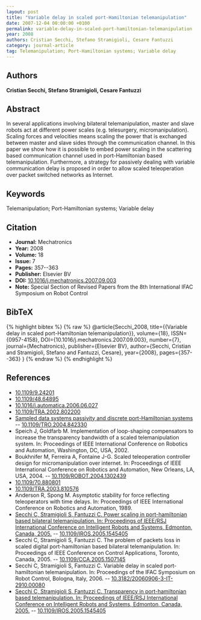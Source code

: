 ```yaml
---
layout: post
title: "Variable delay in scaled port-Hamiltonian telemanipulation"
date: 2007-12-04 00:00:00 +0100
permalink: variable-delay-in-scaled-port-hamiltonian-telemanipulation
year: 2008
authors: Cristian Secchi, Stefano Stramigioli, Cesare Fantuzzi
category: journal-article
tag: Telemanipulation; Port-Hamiltonian systems; Variable delay
---
```

 
## Authors
**Cristian Secchi, Stefano Stramigioli, Cesare Fantuzzi**
 
## Abstract
In several applications involving bilateral telemanipulation, master and slave robots act at different power scales (e.g. telesurgery, micromanipulation). Scaling forces and velocities means scaling the power that is exchanged between master and slave sides through the communication channel. In this paper we show how it is possible to embed power scaling in the scattering based communication channel used in port-Hamiltonian based telemanipulation. Furthermore, a strategy for passively dealing with variable communication delay is proposed in order to allow scaled teleoperation over packet switched networks as Internet.
 
## Keywords
Telemanipulation; Port-Hamiltonian systems; Variable delay
 
## Citation
- **Journal:** Mechatronics
- **Year:** 2008
- **Volume:** 18
- **Issue:** 7
- **Pages:** 357--363
- **Publisher:** Elsevier BV
- **DOI:** [10.1016/j.mechatronics.2007.09.003](https://doi.org/10.1016/j.mechatronics.2007.09.003)
- **Note:** Special Section of Revised Papers from the 8th International IFAC Symposium on Robot Control
 
## BibTeX
{% highlight bibtex %}
{% raw %}
@article{Secchi_2008,
  title={{Variable delay in scaled port-Hamiltonian telemanipulation}},
  volume={18},
  ISSN={0957-4158},
  DOI={10.1016/j.mechatronics.2007.09.003},
  number={7},
  journal={Mechatronics},
  publisher={Elsevier BV},
  author={Secchi, Cristian and Stramigioli, Stefano and Fantuzzi, Cesare},
  year={2008},
  pages={357--363}
}
{% endraw %}
{% endhighlight %}
 
## References
- [10.1109/9.24201](https://doi.org/10.1109/9.24201)
- [10.1109/48.64895](https://doi.org/10.1109/48.64895)
- [10.1016/j.automatica.2006.06.027](https://doi.org/10.1016/j.automatica.2006.06.027)
- [10.1109/TRA.2002.802200](https://doi.org/10.1109/TRA.2002.802200)
- [Sampled data systems passivity and discrete port-Hamiltonian systems](sampled-data-systems-passivity-and-discrete-port-hamiltonian-systems) -- [10.1109/TRO.2004.842330](https://doi.org/10.1109/TRO.2004.842330)
- Speich J, Goldfarb M. Implementation of loop-shaping compensators to increase the transparency bandwidth of a scaled telemanipulation system. In: Proceedings of IEEE International Conference on Robotics and Automation, Washington, DC, USA, 2002.
- Boukhnifer M, Ferreira A, Fontaine J-G. Scaled teleoperation controller design for micromanipulation over internet. In: Proceedings of IEEE International Conference on Robotics and Automation, New Orleans, LA, USA, 2004. -- [10.1109/ROBOT.2004.1302439](https://doi.org/10.1109/ROBOT.2004.1302439)
- [10.1109/70.880801](https://doi.org/10.1109/70.880801)
- [10.1109/TRA.2003.810576](https://doi.org/10.1109/TRA.2003.810576)
- Anderson R, Spong M. Asymptotic stability for force reflecting teleoperators with time delays. In: Proceedings of IEEE International Conference on Robotics and Automation, 1989.
- [Secchi C, Stramigioli S, Fantuzzi C. Power scaling in port-hamiltonian based bilateral telemanipulation. In: Proceedings of IEEE/RSJ International Conference on Intelligent Robots and Systems, Edmonton, Canada, 2005.](transparency-in-port-hamiltonian-based-telemanipulation-IROS) -- [10.1109/IROS.2005.1545405](https://doi.org/10.1109/IROS.2005.1545405)
- Secchi C, Stramigioli S, Fantuzzi C. The problem of packets loss in scaled digital port-hamiltonian based bilateral telemanipulation. In: Proceedings of IEEE Conference on Control Applications, Toronto, Canada, 2005. -- [10.1109/CCA.2005.1507145](https://doi.org/10.1109/CCA.2005.1507145)
- Secchi C, Stramigioli S, Fantuzzi C. Variable delay in scaled port-hamiltonian telemanipulation. In: Proceedings of the IFAC Symposium on Robot Control, Bologna, Italy, 2006. -- [10.3182/20060906-3-IT-2910.00080](https://doi.org/10.3182/20060906-3-IT-2910.00080)
- [Secchi C, Stramigioli S, Fantuzzi C. Transparency in port-hamiltonian based telemanipulation. In: Proceedings of IEEE/RSJ International Conference on Intelligent Robots and Systems, Edmonton, Canada, 2005.](transparency-in-port-hamiltonian-based-telemanipulation-IROS) -- [10.1109/IROS.2005.1545405](https://doi.org/10.1109/IROS.2005.1545405)

